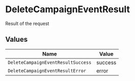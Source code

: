 # DeleteCampaignEventResult

Result of the request


## Values

| Name                               | Value                              |
| ---------------------------------- | ---------------------------------- |
| `DeleteCampaignEventResultSuccess` | success                            |
| `DeleteCampaignEventResultError`   | error                              |